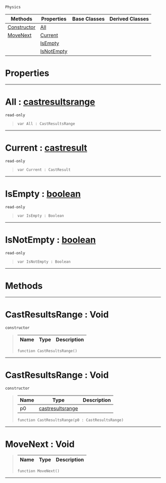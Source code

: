  `Physics`

|Methods|Properties|Base Classes|Derived Classes|
|---|---|---|---|
|[ Constructor](castresultsrange.md#castresultsrange-void)|[ All](castresultsrange.md#all-zilch-engine-document)| | |
|[ MoveNext](castresultsrange.md#movenext-void)|[ Current](castresultsrange.md#current-zilch-engine-docu)| | |
| |[ IsEmpty](castresultsrange.md#isempty-zilch-engine-docu)| | |
| |[ IsNotEmpty](castresultsrange.md#isnotempty-zilch-engine-d)| | |


 #  Properties


---  
 #  All : [castresultsrange](castresultsrange.md)

 `read-only`

> 
> ```TS:Nada
> var All : CastResultsRange


---  
 #  Current : [castresult](castresult.md)

 `read-only`

> 
> ```TS:Nada
> var Current : CastResult


---  
 #  IsEmpty : [boolean](../nada_base_types/boolean.md)

 `read-only`

> 
> ```TS:Nada
> var IsEmpty : Boolean


---  
 #  IsNotEmpty : [boolean](../nada_base_types/boolean.md)

 `read-only`

> 
> ```TS:Nada
> var IsNotEmpty : Boolean


---  
 #  Methods


---  
 #  CastResultsRange : Void

 `constructor`

> 
> |Name|Type|Description|
> |---|---|---|
> ```TS:Nada
> function CastResultsRange()
> ``` 


---  
 #  CastResultsRange : Void

 `constructor`

> 
> |Name|Type|Description|
> |---|---|---|
> |p0|[castresultsrange](castresultsrange.md)| |
> ```TS:Nada
> function CastResultsRange(p0 : CastResultsRange)
> ``` 


---  
 #  MoveNext : Void

> 
> |Name|Type|Description|
> |---|---|---|
> ```TS:Nada
> function MoveNext()
> ``` 


---  
 

 